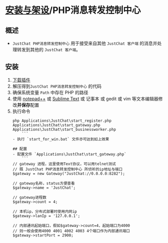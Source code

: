 # [安装与架设](../)/PHP消息转发控制中心
## 概述
- `JustChat PHP消息转发控制中心` 用于接受来自其他 `JustChat 客户端` 的消息并处理转发到其他的 `JustChat 客户端`。

## 安装
1. [下载插件](https://github.com/ExerciseBook/JustChat/releases/)
1. 解压得到`JustChat PHP消息转发控制中心` 的代码
1. 确保系统变量 `Path` 中存在 PHP 的路径
1. 使用 [notepad++](https://notepad-plus-plus.org/) 或 [Sublime Text](http://www.sublimetext.com/) 或 记事本 或 gedit 或 vim 等文本编辑器修改**并保存**配置
1. 执行命令  
	```
	php Applications\JustChat\start_register.php Applications\JustChat\start_gateway.php Applications\JustChat\start_businessworker.php
		```
	- 执行 `start_for_win.bat` 文件亦可达到如上效果
		
	## 配置
	- 配置文件 `Applications\JustChat\start_gateway.php`  
		```
	// gateway 进程，这里使用Text协议，可以用telnet测试
	// 既 JustChat PHP消息转发控制中心 所侦听的ip地址与端口
	$gateway = new Gateway("JustChat://0.0.0.0:8282");

	// gateway名称，status方便查看
	$gateway->name = 'JustChat';

	// gateway进程数
	$gateway->count = 4;

	// 本机ip，分布式部署时使用内网ip
	$gateway->lanIp = '127.0.0.1';

	// 内部通讯起始端口，假如$gateway->count=4，起始端口为4000
	// 则一般会使用4000 4001 4002 4003 4个端口作为内部通讯端口 
	$gateway->startPort = 2900;
	```